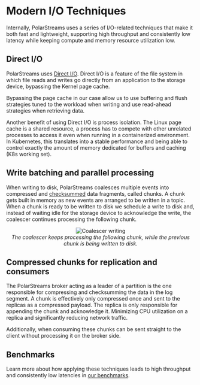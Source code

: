 # Modern I/O Techniques

Internally, PolarStreams uses a series of I/O-related techniques that make it both fast and lightweight, supporting high
throughput and consistently low latency while keeping compute and memory resource utilization low.

## Direct I/O

PolarStreams uses [Direct I/O][direct-io]. Direct I/O is a feature of the file system in which file reads and writes go
directly from an application to the storage device, bypassing the Kernel page cache.

Bypassing the page cache in our case allow us to use buffering and flush strategies tuned to the workload when writing
and use read-ahead strategies when retrieving data.

Another benefit of using Direct I/O is process isolation. The Linux page cache is a shared resource, a process has to
compete with other unrelated processes to access it even when running in a containerized environment. In Kubernetes,
this translates into a stable performance and being able to control exactly the amount of memory dedicated for
buffers and caching (K8s working set).

## Write batching and parallel processing

When writing to disk, PolarStreams coalesces multiple events into compressed and [checksummed][checksum] data fragments,
called chunks. A chunk gets built in memory as new events are arranged to be written in a topic. When a chunk is
ready to be written to disk we schedule a write to disk and, instead of waiting idle for the storage device to
acknowledge the write, the coalescer continues processing the following chunk.

<p align="center">
    <img src="https://user-images.githubusercontent.com/2931196/197501755-51767a3b-34c3-43df-89e0-22626377853b.png" alt="Coalescer writing">
    <br>
    <em>The coalescer keeps processing the following chunk, while the previous chunk is being written to disk.</em>
</p>

## Compressed chunks for replication and consumers

The PolarStreams broker acting as a leader of a partition is the one responsible for compressing and checksumming the
data in the log segment. A chunk is effectively only compressed once and sent to the replicas as a compressed payload.
The replica is only responsible for appending the chunk and acknowledge it. Minimizing CPU utilization on a replica and
significantly reducing network traffic.

Additionally, when consuming these chunks can be sent straight to the client without processing it on the broker side.

[checksum]: https://en.wikipedia.org/wiki/Checksum
[direct-io]: https://man7.org/linux/man-pages/man2/open.2.html#:~:text=O_DIRECT

## Benchmarks

Learn more about how applying these techniques leads to high throughput and consistently low latencies in [our
benchmarks](../../benchmarks/).
